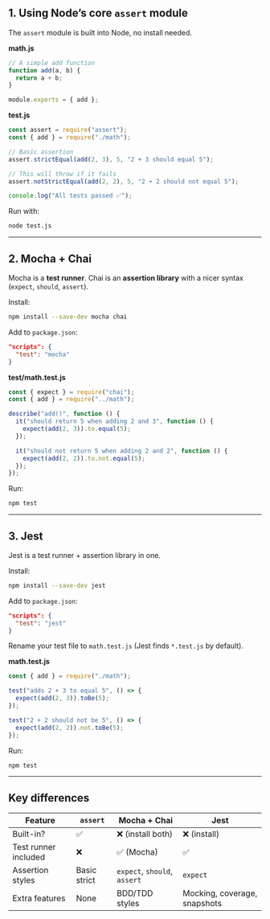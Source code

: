 ## 1. Using Node’s core `assert` module

The `assert` module is built into Node, no install needed.

**math.js**

```js
// A simple add function
function add(a, b) {
  return a + b;
}

module.exports = { add };
```

**test.js**

```js
const assert = require("assert");
const { add } = require("./math");

// Basic assertion
assert.strictEqual(add(2, 3), 5, "2 + 3 should equal 5");

// This will throw if it fails
assert.notStrictEqual(add(2, 2), 5, "2 + 2 should not equal 5");

console.log("All tests passed ✅");
```

Run with:

```bash
node test.js
```

---

## 2. Mocha + Chai

Mocha is a **test runner**.
Chai is an **assertion library** with a nicer syntax (`expect`, `should`, `assert`).

Install:

```bash
npm install --save-dev mocha chai
```

Add to `package.json`:

```json
"scripts": {
  "test": "mocha"
}
```

**test/math.test.js**

```js
const { expect } = require("chai");
const { add } = require("../math");

describe("add()", function () {
  it("should return 5 when adding 2 and 3", function () {
    expect(add(2, 3)).to.equal(5);
  });

  it("should not return 5 when adding 2 and 2", function () {
    expect(add(2, 2)).to.not.equal(5);
  });
});
```

Run:

```bash
npm test
```

---

## 3. Jest

Jest is a test runner + assertion library in one.

Install:

```bash
npm install --save-dev jest
```

Add to `package.json`:

```json
"scripts": {
  "test": "jest"
}
```

Rename your test file to `math.test.js` (Jest finds `*.test.js` by default).

**math.test.js**

```js
const { add } = require("./math");

test("adds 2 + 3 to equal 5", () => {
  expect(add(2, 3)).toBe(5);
});

test("2 + 2 should not be 5", () => {
  expect(add(2, 2)).not.toBe(5);
});
```

Run:

```bash
npm test
```

---

## Key differences

| Feature              | `assert`     | Mocha + Chai                 | Jest                         |
| -------------------- | ------------ | ---------------------------- | ---------------------------- |
| Built-in?            | ✅           | ❌ (install both)            | ❌ (install)                 |
| Test runner included | ❌           | ✅ (Mocha)                   | ✅                           |
| Assertion styles     | Basic strict | `expect`, `should`, `assert` | `expect`                     |
| Extra features       | None         | BDD/TDD styles               | Mocking, coverage, snapshots |
